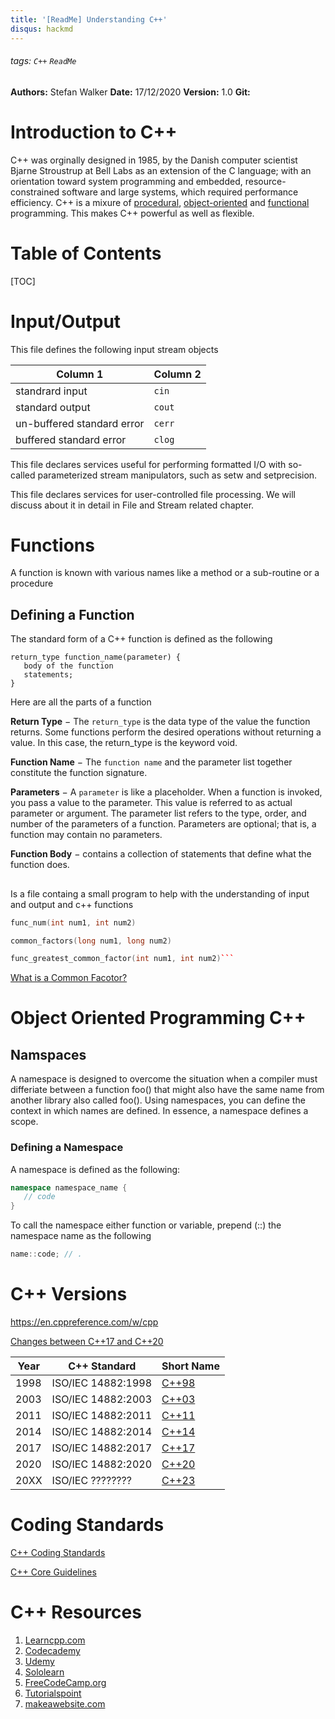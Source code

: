 ```yaml
---
title: '[ReadMe] Understanding C++'
disqus: hackmd
---
```


###### tags: `C++` `ReadMe`
**Authors:** Stefan Walker
**Date:** 17/12/2020
**Version:** 1.0 
**Git:** 

# Introduction to C++
C++ was  orginally designed in 1985, by the Danish computer scientist Bjarne Stroustrup at Bell Labs as an extension of the C language; with an orientation toward system programming and embedded, resource-constrained software and large systems, which required performance efficiency. C++ is a mixure of [procedural](https://en.wikipedia.org/wiki/Procedural_programming), [object-oriented](https://en.wikipedia.org/wiki/Object-oriented_programming) and [functional](https://en.wikipedia.org/wiki/Functional_programming) programming. This makes C++ powerful as well as flexible.

# Table of Contents 
[TOC]

# Input/Output

**<iostream>**
This file defines the following input stream objects


| Column 1                   | Column 2 |
| -------------------------- | -------- |
| standrard input            | ``cin``  |
| standard output            | ``cout`` |
| un-buffered standard error | ``cerr`` |
| buffered standard error    | ``clog`` |


**<iomanip>**
This file declares services useful for performing formatted I/O with so-called parameterized stream manipulators, such as setw and setprecision.

**<fstream>**
This file declares services for user-controlled file processing. We will discuss about it in detail in File and Stream related chapter.

# Functions
A function is known with various names like a method or a sub-routine or a procedure

## Defining a Function
The standard form of a C++ function is defined as the following 

``` c++=
return_type function_name(parameter) {
   body of the function
   statements;
}
```

Here are all the parts of a function 

**Return Type** − The ```return_type``` is the data type of the value the function returns. Some functions perform the desired operations without returning a value. In this case, the return_type is the keyword void.

**Function Name** − The ```function name``` and the parameter list together constitute the function signature.

**Parameters** − A ```parameter``` is like a placeholder. When a function is invoked, you pass a value to the parameter. This value is referred to as actual parameter or argument. The parameter list refers to the type, order, and number of the parameters of a function. Parameters are optional; that is, a function may contain no parameters.

**Function Body** − contains a collection of statements that define what the function does.

## 
Is a file containg a small program to help with the understanding of input and output and c++ functions
``` c++ 
func_num(int num1, int num2)
```

``` c++
common_factors(long num1, long num2)
```

``` c++
func_greatest_common_factor(int num1, int num2)```
```

[What is a Common Facotor?](https://www.mathsisfun.com/greatest-common-factor.htmlhttps://www.mathsisfun.com/greatest-common-factor.html)

# Object Oriented Programming C++

## Namspaces

A namespace is designed to overcome the situation when a compiler must differiate between a function foo() that might also have the same name from another library also called foo(). Using namespaces, you can define the context in which names are defined. In essence, a namespace defines a scope.

### Defining a Namespace

A namespace is defined as the following:

``` C++
namespace namespace_name {
   // code 
}
```
To call the namespace either function or variable, prepend (::) the namespace name as the following

```C++
name::code; // .
```

# C++ Versions
https://en.cppreference.com/w/cpp

[Changes between C++17 and C++20](http://www.open-std.org/jtc1/sc22/wg21/docs/papers/2020/p2131r0.html)


| Year | C++ Standard  | Short Name |
| -------- | -------- | -------- |
1998 |    ISO/IEC 14882:1998 | [C++98](https://en.wikipedia.org/wiki/C%2B%2B03) |
2003 |    ISO/IEC 14882:2003 | [C++03 ](https://en.wikipedia.org/wiki/C%2B%2B11) |
2011 |    ISO/IEC 14882:2011 | [C++11](https://en.wikipedia.org/wiki/C%2B%2B11) |
2014 |    ISO/IEC 14882:2014 | [C++14](https://en.wikipedia.org/wiki/C%2B%2B14) |
2017 |    ISO/IEC 14882:2017 | [C++17 ](https://en.wikipedia.org/wiki/C%2B%2B17)|
2020 |    ISO/IEC 14882:2020 | [C++20 ](https://en.wikipedia.org/wiki/C%2B%2B20)|
| 20XX | ISO/IEC ???????? | [C++23](https://en.wikipedia.org/wiki/C%2B%2B23)


# Coding Standards
[C++ Coding Standards](https://isocpp.org/wiki/faq/coding-standards#coding-std-wars)

[C++ Core Guidelines](http://isocpp.github.io/CppCoreGuidelines/CppCoreGuidelines)

# C++ Resources

1. [Learncpp.com](https://www.learncpp.com/)
1. [Codecademy](https://www.codecademy.com/learn/learn-c-plus-plus)
1. [Udemy](https://www.udemy.com/free-learn-c-tutorial-beginners/)
1. [Sololearn](https://www.sololearn.com/Course/CPlusPlus/)
1. [FreeCodeCamp.org](https://www.youtube.com/watch?v=vLnPwxZdW4Y)
1. [Tutorialspoint](https://www.tutorialspoint.com/cplusplus/cpp_useful_resources.htm)
1. [makeawebsite.com](https://makeawebsitehub.com/learning-c/)